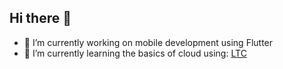 ## Hi there 👋
- 🔭 I’m currently working on mobile development using Flutter
- 🌱 I’m currently learning the basics of cloud using: [LTC](https://learntocloud.guide/)


